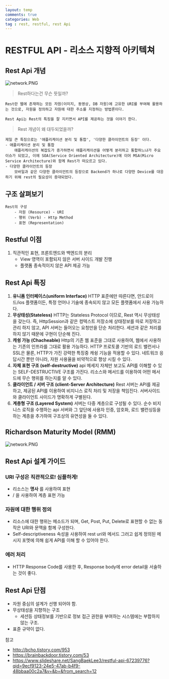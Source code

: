 ```yaml
---
layout: temp
comments: true
categories: Web
tag : rest, restful, rest Api
---
```


# RESTFUL API - 리소스 지향적 아키텍쳐

## Rest Api 개념
![network.PNG](./../../assets/restapi.png)
> Rest하다는건 무슨 뜻일까?

    Rest란 웹에 존재하는 모든 자원(이미지, 동영상, DB 자원)에 고유한 URI를 부여해 활용하는 것으로, 자원을 정의하고 자원에 대한 주소를 지정하는 방법론이다.
    
    Rest Api는 Rest의 특징을 잘 지키면서 API를 제공하는 것을 이야기 한다.

> Rest 개념이 왜 대두되었을까?

    제일 큰 특징으로는 '애플리케이션 분리 및 통합', '다양한 클라이언트의 등장' 이다.
    - 애플리케이션 분리 및 통합
        애플리케이션의 복잡도가 증가하면서 애플리케이션을 어떻게 분리하고 통합하느냐가 주요 이슈가 되었고, 이에 SOA(Service Oriented Architecture)에 이어 MSA(Micro Service Architecture)와 함께 Rest가 떠오르고 있다.
    - 다양한 클라이언트의 등장
        모바일과 같은 다양한 클라이언트의 등장으로 Backend가 하나로 다양한 Device를 대응하기 위해 rest의 필요성이 증대되었다.

## 구조 살펴보기

    Rest의 구성
        - 자원 (Resource) - URI
        - 행위 (Verb) - Http Method
        - 표현 (Representation)

## Restful 이점

1. 직관적인 표현, 프론트엔드와 백엔드의 분리
    - View 영역이 포함되지 않은 서버 사이드 개발 진행
    - 플랫폼 종속적이지 않은 API 제공 가능

## Rest Api 특징

1. **유니폼 인터페이스(uniform Interface)**
    HTTP 표준에만 따른다면, 안드로이드/ios 플랫폼이든, 특정 언어나 기술에 종속되지 않고 모든 플랫폼에서 사용 가능하다.
2. **무상태성(Stateless)**
    HTTP는 Stateless Protocol 이므로, Rest 역시 무상태성을 갖는다. 즉, HttpSession과 같은 컹텍스트 저장소에 상태정보를 따로 저장하고 관리 하지 않고, API 서버는 들어오는 요청만을 단순 처리한다. 세션과 같은 처리를 하지 않기 때문에 구현이 단순해 진다.
3. **캐슁 가능 (Chacheable)**
    Http의 기존 웹 표준을 그대로 사용하여, 웹에서 사용하는 기존의 인프라를 그대로 활용 가능하다. HTTP 프로토콜 기반의 로드 밸런서나 SSL은 물론, HTTP가 가진 강력한 특징중 캐슁 기능을 적용할 수 있다. 네트워크 응답시간 뿐만 아니라, 자원 사용율을 비약적으로 향상 시킬 수 있다.
4. **자체 표현 구조 (self-destructive)**
    api 메세지 자체만 보고도 API를 이해할 수 있는 SELF-DESTRUCTIVE 구조를 가진다. 리소스와 메서드를 이용하여 어떤 메서드에 무슨 행위를 하는지를 알 수 있다.
5. **클라이언트 / 서버 구조 (client-Server Architecture)**
    Rest 서버는 API를 제공하고, 제공된 API를 이용하여 비지니스 로직 처리 및 저장을 책임진다. 서버사이드와 클라이언트 사이드가 명확하게 구별된다.
6. **계층형 구조 (Layered System)**
    서버는 다중 계층으로 구성될 수 있다. 순수 비지니스 로직을 수행하는 api 서버와 그 앞단에 사용자 인증, 암호화, 로드 밸런싱등을 하는 계층을 추가하여 구조상의 유연성을 둘 수 있다.
    
## Richardson Maturity Model (RMM)
![network.PNG](./../../assets/rmmrest.png)

## Rest Api 설계 가이드

### URI 구성은 직관적으로! 심플하게!
- 리소스는 **명사** 를 사용하여 표현
- / 을 사용하여 계층 표현 가능

### 자원에 대한 행위 정의
- 리소스에 대한 행위는 메소드가 되며, Get, Post, Put, Delete로 표현할 수 없는 동작은 URI와 문맥을 함께 구성한다.
- Self-descriptiveness 속성을 사용하여 rest uri와 메서드 그러고 쉽게 정의된 메시지 포멧에 의해 쉽게 API를 이해 할 수 있어야 한다.

### 에러 처리
- HTTP Response Code를 사용한 후, Response body에 error detail을 서술하는 것이 좋다. 

## Rest Api 단점
- 자원 중심의 설계가 선행 되어야 함.
- 무상태성을 지향하는 구조
    - 세션등 상태정보를 기반으로 정보 접근 권한을 부여하는 시스템에는 부합하지 않는 구조.
- 표쥰 규약이 없다.


참고
- http://bcho.tistory.com/953
- https://brainbackdoor.tistory.com/53
- https://www.slideshare.net/SangBaekLee3/restful-api-67239776?qid=9ecf9123-24e5-47ab-b4f9-48bbaa00c2a7&v=&b=&from_search=12
